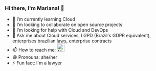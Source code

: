 ### Hi there, I'm Mariana! 👋

- 🌱 I’m currently learning Cloud
- 👯 I’m looking to collaborate on open source projects
- 🤔 I’m looking for help with Cloud and DevOps
- 💬 Ask me about Cloud services, LGPD (Brazil's GDPR equivalent), enterprises brazilian laws, enterprise contracts
- 📫 How to reach me:   <a href="https://linkedin.com/in/mariana-s-carvalho" target="blank"><img src="https://raw.githubusercontent.com/rahuldkjain/github-profile-readme-generator/master/src/images/icons/Social/linked-in-alt.svg" alt="Mariana" height="25" width="25" /></a>
- 😄 Pronouns: she/her
- ⚡ Fun fact: I'm a lawyer

